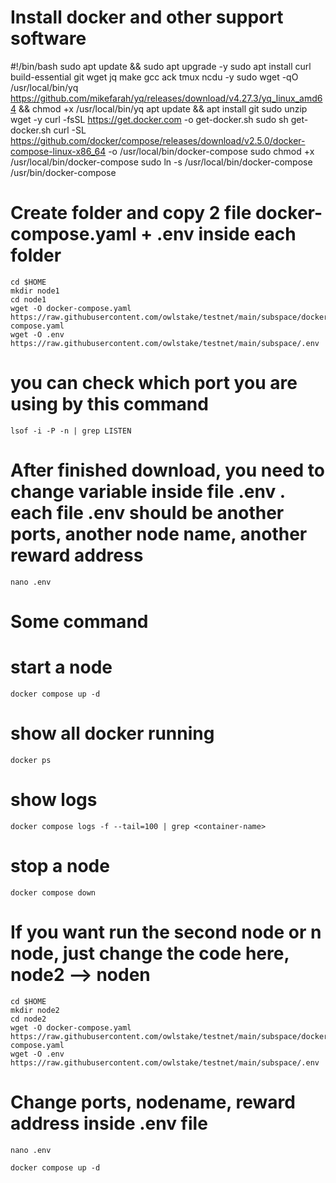 # Install docker and other support software
#!/bin/bash
    sudo apt update && sudo apt upgrade -y
    sudo apt install curl build-essential git wget jq make gcc ack tmux ncdu -y
    sudo wget -qO /usr/local/bin/yq https://github.com/mikefarah/yq/releases/download/v4.27.3/yq_linux_amd64 && chmod +x /usr/local/bin/yq
    apt update && apt install git sudo unzip wget -y
    curl -fsSL https://get.docker.com -o get-docker.sh
    sudo sh get-docker.sh
    curl -SL https://github.com/docker/compose/releases/download/v2.5.0/docker-compose-linux-x86_64 -o /usr/local/bin/docker-compose
    sudo chmod +x /usr/local/bin/docker-compose
    sudo ln -s /usr/local/bin/docker-compose /usr/bin/docker-compose
# Create folder and copy 2 file docker-compose.yaml + .env inside each folder
    cd $HOME
    mkdir node1
    cd node1
    wget -O docker-compose.yaml https://raw.githubusercontent.com/owlstake/testnet/main/subspace/docker-compose.yaml
    wget -O .env https://raw.githubusercontent.com/owlstake/testnet/main/subspace/.env
# you can check which port you are using by this command
    lsof -i -P -n | grep LISTEN
# After finished download, you need to change variable inside file .env . each file .env should be another ports, another node name, another reward address
    nano .env
# Some command
# start a node
    docker compose up -d
# show all docker running
    docker ps
# show logs
    docker compose logs -f --tail=100 | grep <container-name>
# stop a node
    docker compose down
# If you want run the second node or n node, just change the code here, node2 --> noden
    cd $HOME
    mkdir node2
    cd node2
    wget -O docker-compose.yaml https://raw.githubusercontent.com/owlstake/testnet/main/subspace/docker-compose.yaml
    wget -O .env https://raw.githubusercontent.com/owlstake/testnet/main/subspace/.env

# Change ports, nodename, reward address inside .env file
    nano .env

    docker compose up -d
